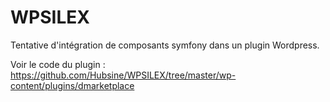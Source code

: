 # WPSILEX

Tentative d'intégration de composants symfony dans un plugin Wordpress. 

Voir le code du plugin : https://github.com/Hubsine/WPSILEX/tree/master/wp-content/plugins/dmarketplace
